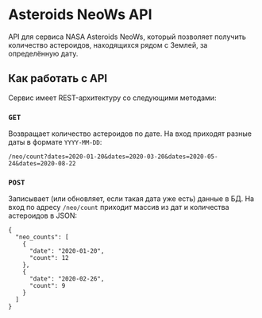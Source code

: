 # Asteroids NeoWs API

API для сервиса NASA Asteroids NeoWs, который позволяет получить количество астероидов, находящихся рядом с Землей, за
определённую дату.

## Как работать с API

Сервис имеет REST-архитектуру со следующими методами:

### `GET`

Возвращает количество астероидов по дате. На вход приходят разные даты в формате `ҮҮҮҮ-ММ-DD`:

```
/neo/count?dates=2020-01-20&dates=2020-03-20&dates=2020-05-24&dates=2020-08-22
```

### `POST`

Записывает (или обновляет, если такая дата уже есть) данные в БД.
На вход по адресу `/neo/count` приходит массив из дат и количества астероидов в JSON:

```
{
  "neo_counts": [
    {
      "date": "2020-01-20",
      "count": 12
    },
    {
      "date": "2020-02-26",
      "count": 9
    }
  ]
}
```
